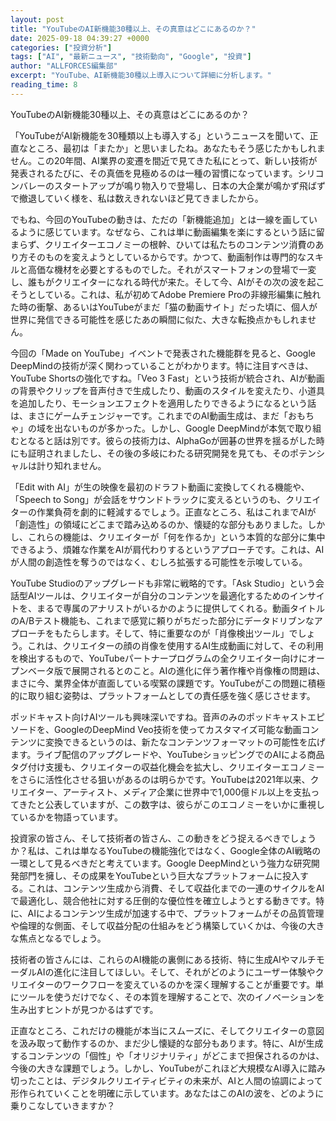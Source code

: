 ```yaml
---
layout: post
title: "YouTubeのAI新機能30種以上、その真意はどこにあるのか？"
date: 2025-09-18 04:39:27 +0000
categories: ["投資分析"]
tags: ["AI", "最新ニュース", "技術動向", "Google", "投資"]
author: "ALLFORCES編集部"
excerpt: "YouTube、AI新機能30種以上導入について詳細に分析します。"
reading_time: 8
---
```


YouTubeのAI新機能30種以上、その真意はどこにあるのか？

「YouTubeがAI新機能を30種類以上も導入する」というニュースを聞いて、正直なところ、最初は「またか」と思いましたね。あなたもそう感じたかもしれません。この20年間、AI業界の変遷を間近で見てきた私にとって、新しい技術が発表されるたびに、その真価を見極めるのは一種の習慣になっています。シリコンバレーのスタートアップが鳴り物入りで登場し、日本の大企業が鳴かず飛ばずで撤退していく様を、私は数えきれないほど見てきましたから。

でもね、今回のYouTubeの動きは、ただの「新機能追加」とは一線を画しているように感じています。なぜなら、これは単に動画編集を楽にするという話に留まらず、クリエイターエコノミーの根幹、ひいては私たちのコンテンツ消費のあり方そのものを変えようとしているからです。かつて、動画制作は専門的なスキルと高価な機材を必要とするものでした。それがスマートフォンの登場で一変し、誰もがクリエイターになれる時代が来た。そして今、AIがその次の波を起こそうとしている。これは、私が初めてAdobe Premiere Proの非線形編集に触れた時の衝撃、あるいはYouTubeがまだ「猫の動画サイト」だった頃に、個人が世界に発信できる可能性を感じたあの瞬間に似た、大きな転換点かもしれません。

今回の「Made on YouTube」イベントで発表された機能群を見ると、Google DeepMindの技術が深く関わっていることがわかります。特に注目すべきは、YouTube Shortsの強化ですね。「Veo 3 Fast」という技術が統合され、AIが動画の背景やクリップを音声付きで生成したり、動画のスタイルを変えたり、小道具を追加したり、モーションエフェクトを適用したりできるようになるという話は、まさにゲームチェンジャーです。これまでのAI動画生成は、まだ「おもちゃ」の域を出ないものが多かった。しかし、Google DeepMindが本気で取り組むとなると話は別です。彼らの技術力は、AlphaGoが囲碁の世界を揺るがした時にも証明されましたし、その後の多岐にわたる研究開発を見ても、そのポテンシャルは計り知れません。

「Edit with AI」が生の映像を最初のドラフト動画に変換してくれる機能や、「Speech to Song」が会話をサウンドトラックに変えるというのも、クリエイターの作業負荷を劇的に軽減するでしょう。正直なところ、私はこれまでAIが「創造性」の領域にどこまで踏み込めるのか、懐疑的な部分もありました。しかし、これらの機能は、クリエイターが「何を作るか」という本質的な部分に集中できるよう、煩雑な作業をAIが肩代わりするというアプローチです。これは、AIが人間の創造性を奪うのではなく、むしろ拡張する可能性を示唆している。

YouTube Studioのアップグレードも非常に戦略的です。「Ask Studio」という会話型AIツールは、クリエイターが自分のコンテンツを最適化するためのインサイトを、まるで専属のアナリストがいるかのように提供してくれる。動画タイトルのA/Bテスト機能も、これまで感覚に頼りがちだった部分にデータドリブンなアプローチをもたらします。そして、特に重要なのが「肖像検出ツール」でしょう。これは、クリエイターの顔の肖像を使用するAI生成動画に対して、その利用を検出するもので、YouTubeパートナープログラムの全クリエイター向けにオープンベータ版で展開されるとのこと。AIの進化に伴う著作権や肖像権の問題は、まさに今、業界全体が直面している喫緊の課題です。YouTubeがこの問題に積極的に取り組む姿勢は、プラットフォームとしての責任感を強く感じさせます。

ポッドキャスト向けAIツールも興味深いですね。音声のみのポッドキャストエピソードを、GoogleのDeepMind Veo技術を使ってカスタマイズ可能な動画コンテンツに変換できるというのは、新たなコンテンツフォーマットの可能性を広げます。ライブ配信のアップグレードや、YouTubeショッピングでのAIによる商品タグ付け支援も、クリエイターの収益化機会を拡大し、クリエイターエコノミーをさらに活性化させる狙いがあるのは明らかです。YouTubeは2021年以来、クリエイター、アーティスト、メディア企業に世界中で1,000億ドル以上を支払ってきたと公表していますが、この数字は、彼らがこのエコノミーをいかに重視しているかを物語っています。

投資家の皆さん、そして技術者の皆さん、この動きをどう捉えるべきでしょうか？私は、これは単なるYouTubeの機能強化ではなく、Google全体のAI戦略の一環として見るべきだと考えています。Google DeepMindという強力な研究開発部門を擁し、その成果をYouTubeという巨大なプラットフォームに投入する。これは、コンテンツ生成から消費、そして収益化までの一連のサイクルをAIで最適化し、競合他社に対する圧倒的な優位性を確立しようとする動きです。特に、AIによるコンテンツ生成が加速する中で、プラットフォームがその品質管理や倫理的な側面、そして収益分配の仕組みをどう構築していくかは、今後の大きな焦点となるでしょう。

技術者の皆さんには、これらのAI機能の裏側にある技術、特に生成AIやマルチモーダルAIの進化に注目してほしい。そして、それがどのようにユーザー体験やクリエイターのワークフローを変えているのかを深く理解することが重要です。単にツールを使うだけでなく、その本質を理解することで、次のイノベーションを生み出すヒントが見つかるはずです。

正直なところ、これだけの機能が本当にスムーズに、そしてクリエイターの意図を汲み取って動作するのか、まだ少し懐疑的な部分もあります。特に、AIが生成するコンテンツの「個性」や「オリジナリティ」がどこまで担保されるのかは、今後の大きな課題でしょう。しかし、YouTubeがこれほど大規模なAI導入に踏み切ったことは、デジタルクリエイティビティの未来が、AIと人間の協調によって形作られていくことを明確に示しています。あなたはこのAIの波を、どのように乗りこなしていきますか？

